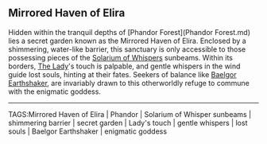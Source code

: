 ## Mirrored Haven of Elira

Hidden within the tranquil depths of [Phandor Forest](Phandor Forest.md) lies a secret garden known as the Mirrored Haven of Elira. Enclosed by a shimmering, water-like barrier, this sanctuary is only accessible to those possessing pieces of the [Solarium of Whispers](Solarium%20of%20Whispers.md) sunbeams. Within its borders, [The Lady](../Gods/The%20Lady.md)'s touch is palpable, and gentle whispers in the wind guide lost souls, hinting at their fates. Seekers of balance like [Baelgor Earthshaker](../People/Baelgor%20Earthshaker.md), are invariably drawn to this otherworldly refuge to commune with the enigmatic goddess.


---

TAGS:Mirrored Haven of Elira | Phandor | Solarium of Whisper sunbeams | shimmering barrier | secret garden | Lady's touch | gentle whispers | lost souls | Baelgor Earthshaker | enigmatic goddess
